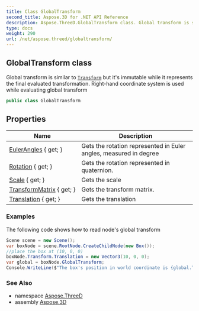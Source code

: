 ```yaml
---
title: Class GlobalTransform
second_title: Aspose.3D for .NET API Reference
description: Aspose.ThreeD.GlobalTransform class. Global transform is similar to Transform but its immutable while it represents the final evaluated transformation. Righthand coordinate system is used while evaluating global transform
type: docs
weight: 290
url: /net/aspose.threed/globaltransform/
---
```

## GlobalTransform class

Global transform is similar to [`Transform`](../transform/) but it's immutable while it represents the final evaluated transformation. Right-hand coordinate system is used while evaluating global transform

```csharp
public class GlobalTransform
```

## Properties

| Name | Description |
| --- | --- |
| [EulerAngles](../../aspose.threed/globaltransform/eulerangles/) { get; } | Gets the rotation represented in Euler angles, measured in degree |
| [Rotation](../../aspose.threed/globaltransform/rotation/) { get; } | Gets the rotation represented in quaternion. |
| [Scale](../../aspose.threed/globaltransform/scale/) { get; } | Gets the scale |
| [TransformMatrix](../../aspose.threed/globaltransform/transformmatrix/) { get; } | Gets the transform matrix. |
| [Translation](../../aspose.threed/globaltransform/translation/) { get; } | Gets the translation |

### Examples

The following code shows how to read node's global transform

```csharp
Scene scene = new Scene();
var boxNode = scene.RootNode.CreateChildNode(new Box());
//place the box at (10, 0, 0)
boxNode.Transform.Translation = new Vector3(10, 0, 0);
var global = boxNode.GlobalTransform;
Console.WriteLine($"The box's position in world coordinate is {global.Translation}");
```

### See Also

* namespace [Aspose.ThreeD](../../aspose.threed/)
* assembly [Aspose.3D](../../)


